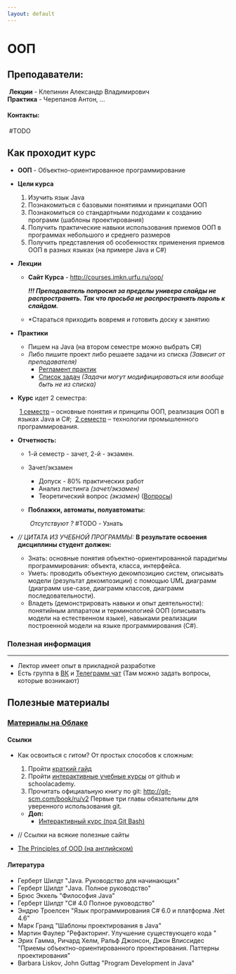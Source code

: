 ```yaml
---
layout: default
---
```


# ООП

## Преподаватели:

​	**Лекции** - Клепинин Александр Владимирович  
​	**Практика** - Черепанов Антон, ... 

#### **Контакты:**

​	#TODO



## Как проходит курс

* **ООП** - Объектно-ориентированное программирование
* **Цели курса**  
   	1. Изучить язык Java
   	2. Познакомиться с базовыми понятиями и принципами ООП
   	3. Познакомиться со стандартными подходами к созданию программ (шаблоны проектирования)
   	4. Получить практические навыки использования приемов ООП в программах небольшого и среднего размеров
   	5. Получить представления об особенностях применения приемов ООП в разных языках (на примере Java и C#)
* **Лекции**

  * **Сайт Курса** - http://courses.imkn.urfu.ru/oop/  

    ***!!! Преподаватель попросил за пределы универа слайды не распространять. Так что просьба не распространять пароль к слайдам.***

  * *Стараться приходить вовремя и готовить доску к занятию

* **Практики**

  * Пишем на Java (на втором семестре можно выбрать C#)
  * Либо пишите проект либо решаете задачи из списка *(Зависит от преподавателя)*
    - [Регламент практик](https://docs.google.com/document/d/1F2KYj8d7onKfGvQtCqNRtVrjmvS6Y64KlZamJEOjvYU/edit) 
    - [Список задач](http://courses.imkn.urfu.ru/oop/java_oop_3/tasks.html) *(Задачи могут модифицироваться или вообще быть не из списка)*

* **Курс** идет 2 семестра:

  ​	<u>1 семестр</u> – основные понятия и принципы ООП, реализация ООП в языках Java и C#; 
  ​	<u>2 семестр</u> – технологии промышленного программирования. 

* **Отчетность:**  

  - 1-й семестр - зачет, 2-й - экзамен.

  - Зачет/экзамен
    - Допуск - 80% практических работ  
    - Анализ листинга *(зачет/экзамен)*
    - Теоретический вопрос *(экзамен)* ([Вопросы](http://courses.imkn.urfu.ru/oop/java_oop_2_java_cs/exam_quest.html))

  - **Поблажки, автоматы, полуавтоматы:**

    ​	*Отсутствуют ?*		#TODO - Узнать

* *// ЦИТАТА ИЗ УЧЕБНОЙ ПРОГРАММЫ:*
  **В результате освоения дисциплины студент должен:**

  - Знать: основные понятия      объектно-ориентированной парадигмы программирования: объекта, класса,      интерфейса. 
  - Уметь: проводить объектную      декомпозицию систем, описывать модели (результат декомпозиции) с помощью      UML диаграмм (диаграмм use-case, диаграмм классов, диаграмм      последовательности). 
  - Владеть (демонстрировать навыки и опыт деятельности): понятийным аппаратом и терминологией ООП (описывать модели на естественном языке), навыками реализации построенной модели на языке программирования (C#).

### Полезная информация

***

 * Лектор имеет опыт в прикладной разработке
 * Есть группа в [ВК](https://vk.com/urfu_oop) и [Телеграмм чат](https://t.me/joinchat/EcYE60u3ecXfeYWsqrdh8Q) (Там можно задать вопросы, которые возникают)



## Полезные материалы

### [Материалы на Облаке](https://drive.google.com/open?id=1cpR6Or0dfDd05xHkIftXvF3G7bRWx1BS)

#### Ссылки

* Как освоиться с гитом? От простых способов к сложным:

  1.  Пройти [краткий гайд](http://rogerdudler.github.io/git-guide/)
  2.  Пройти [интерактивные учебные курсы](https://try.github.io/) от github и schoolacademy.
  3.  Прочитать официальную книгу по git: http://git-scm.com/book/ru/v2 Первые три
        главы обязательны для уверенного использования git.
  * **Доп:**
    * [Интерактивный курс (под Git Bash)](https://githowto.com/ru )

* // Ссылки на всякие полезные сайты

* [The Principles of OOD (на английском)](http://butunclebob.com/ArticleS.UncleBob.PrinciplesOfOod)

#### Литература

* Герберт Шилдт "Java. Руководство для начинающих"
* Герберт Шилдт "Java. Полное руководство"
* Брюс Эккель "Философия Java"
* Герберт Шилдт "C# 4.0 Полное руководство"
*  Эндрю Троелсен "Язык программирования C# 6.0 и платформа .Net 4.6"
* Марк Гранд "Шаблоны проектирования в Java"
* Мартин Фаулер "Рефакторинг. Улучшение существующего кода "
* Эрих Гамма, Ричард Хелм, Ральф Джонсон, Джон Влиссидес
  "Приемы объектно-ориентированного проектирования. Паттерны
  проектирования"
* Barbara Liskov, John Guttag "Program Development in Java"